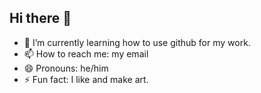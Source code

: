 ## Hi there 👋

- 🌱 I’m currently learning how to use github for my work.
- 📫 How to reach me: my email
- 😄 Pronouns: he/him
- ⚡ Fun fact: I like and make art.
<!--
**P07US/P07US** is a ✨ _special_ ✨ repository because its `README.md` (this file) appears on your GitHub profile.

Here are some ideas to get you started:

- 🔭 I’m currently working on ...
- 🌱 I’m currently learning ...
- 👯 I’m looking to collaborate on ...
- 🤔 I’m looking for help with ...
- 💬 Ask me about ...
- 📫 How to reach me: ...
- 😄 Pronouns: ...
- ⚡ Fun fact: ...
-->
